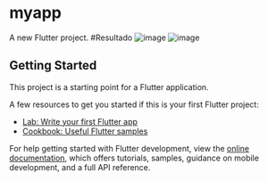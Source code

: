 # myapp

A new Flutter project.
#Resultado
![image](https://github.com/user-attachments/assets/f51640c8-b7df-445b-b28d-61c2613d3134)
![image](https://github.com/user-attachments/assets/5e9d39fe-c405-4fd2-b2a0-e5ce6b94b0a4)



## Getting Started

This project is a starting point for a Flutter application.

A few resources to get you started if this is your first Flutter project:

- [Lab: Write your first Flutter app](https://docs.flutter.dev/get-started/codelab)
- [Cookbook: Useful Flutter samples](https://docs.flutter.dev/cookbook)

For help getting started with Flutter development, view the
[online documentation](https://docs.flutter.dev/), which offers tutorials,
samples, guidance on mobile development, and a full API reference.
